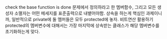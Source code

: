 check the base function is done
문제에서 정의하라고 한 멤버함수, 그리고 모든 생성자 소멸자는 어떤 메세지를 표준출력으로 내뱉어야함.
상속을 하는게 핵심인 과제이니까, 일반적으로 private에 둘 멤머들은 모두 protected에 놓자.
비트연산 활용하기
protected의 멤버변수에 대해서는 가장 마지막에 상속받는 클래스가 해당 멤버변수를 초기화하는게 맞다.
